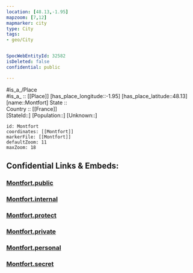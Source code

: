 ```yaml
---
location: [48.13,-1.95] 
mapzoom: [7,12] 
mapmarker: city 
type: City
tags:
- geo/City


SpocWebEntityId: 32582
isDeleted: false
confidential: public

---
```

#is_a_/Place  
#is_a_ :: [[Place]] 
[has_place_longitude::-1.95] 
[has_place_latitude::48.13] 
[name::Montfort] 
State ::  
Country :: [[France]]  
[StateId::] 
[Population::] 
[Unknown::] 


```leaflet
id: Montfort
coordinates: [[Montfort]] 
markerFile: [[Montfort]] 
defaultZoom: 11 
maxZoom: 18
```


## Confidential Links & Embeds: 

### [Montfort.public](/_public/\Earth\Continent\Europe\Europe~West\France\regions~France\Bretagne\departments~Bretagne\Ille-et-Vilaine\communes~Ille-et-Vilaine\Rennes\cities~RennesMontfort.public.md) 

### [Montfort.internal](/_internal/\Earth\Continent\Europe\Europe~West\France\regions~France\Bretagne\departments~Bretagne\Ille-et-Vilaine\communes~Ille-et-Vilaine\Rennes\cities~RennesMontfort.internal.md) 

### [Montfort.protect](/_protect/\Earth\Continent\Europe\Europe~West\France\regions~France\Bretagne\departments~Bretagne\Ille-et-Vilaine\communes~Ille-et-Vilaine\Rennes\cities~RennesMontfort.protect.md) 

### [Montfort.private](/_private/\Earth\Continent\Europe\Europe~West\France\regions~France\Bretagne\departments~Bretagne\Ille-et-Vilaine\communes~Ille-et-Vilaine\Rennes\cities~RennesMontfort.private.md) 

### [Montfort.personal](/_personal/\Earth\Continent\Europe\Europe~West\France\regions~France\Bretagne\departments~Bretagne\Ille-et-Vilaine\communes~Ille-et-Vilaine\Rennes\cities~RennesMontfort.personal.md) 

### [Montfort.secret](/_secret/\Earth\Continent\Europe\Europe~West\France\regions~France\Bretagne\departments~Bretagne\Ille-et-Vilaine\communes~Ille-et-Vilaine\Rennes\cities~RennesMontfort.secret.md)

